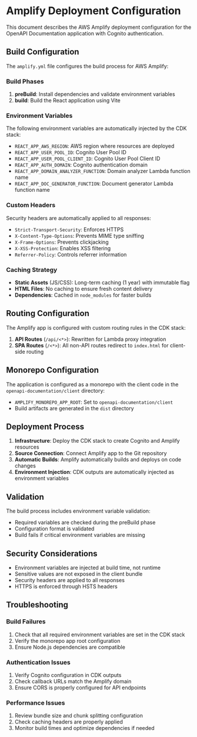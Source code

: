 # Amplify Deployment Configuration

This document describes the AWS Amplify deployment configuration for the OpenAPI Documentation application with Cognito authentication.

## Build Configuration

The `amplify.yml` file configures the build process for AWS Amplify:

### Build Phases

1. **preBuild**: Install dependencies and validate environment variables
2. **build**: Build the React application using Vite

### Environment Variables

The following environment variables are automatically injected by the CDK stack:

- `REACT_APP_AWS_REGION`: AWS region where resources are deployed
- `REACT_APP_USER_POOL_ID`: Cognito User Pool ID
- `REACT_APP_USER_POOL_CLIENT_ID`: Cognito User Pool Client ID
- `REACT_APP_AUTH_DOMAIN`: Cognito authentication domain
- `REACT_APP_DOMAIN_ANALYZER_FUNCTION`: Domain analyzer Lambda function name
- `REACT_APP_DOC_GENERATOR_FUNCTION`: Document generator Lambda function name

### Custom Headers

Security headers are automatically applied to all responses:

- `Strict-Transport-Security`: Enforces HTTPS
- `X-Content-Type-Options`: Prevents MIME type sniffing
- `X-Frame-Options`: Prevents clickjacking
- `X-XSS-Protection`: Enables XSS filtering
- `Referrer-Policy`: Controls referrer information

### Caching Strategy

- **Static Assets** (JS/CSS): Long-term caching (1 year) with immutable flag
- **HTML Files**: No caching to ensure fresh content delivery
- **Dependencies**: Cached in `node_modules` for faster builds

## Routing Configuration

The Amplify app is configured with custom routing rules in the CDK stack:

1. **API Routes** (`/api/<*>`): Rewritten for Lambda proxy integration
2. **SPA Routes** (`/<*>`): All non-API routes redirect to `index.html` for client-side routing

## Monorepo Configuration

The application is configured as a monorepo with the client code in the `openapi-documentation/client` directory:

- `AMPLIFY_MONOREPO_APP_ROOT`: Set to `openapi-documentation/client`
- Build artifacts are generated in the `dist` directory

## Deployment Process

1. **Infrastructure**: Deploy the CDK stack to create Cognito and Amplify resources
2. **Source Connection**: Connect Amplify app to the Git repository
3. **Automatic Builds**: Amplify automatically builds and deploys on code changes
4. **Environment Injection**: CDK outputs are automatically injected as environment variables

## Validation

The build process includes environment variable validation:

- Required variables are checked during the preBuild phase
- Configuration format is validated
- Build fails if critical environment variables are missing

## Security Considerations

- Environment variables are injected at build time, not runtime
- Sensitive values are not exposed in the client bundle
- Security headers are applied to all responses
- HTTPS is enforced through HSTS headers

## Troubleshooting

### Build Failures

1. Check that all required environment variables are set in the CDK stack
2. Verify the monorepo app root configuration
3. Ensure Node.js dependencies are compatible

### Authentication Issues

1. Verify Cognito configuration in CDK outputs
2. Check callback URLs match the Amplify domain
3. Ensure CORS is properly configured for API endpoints

### Performance Issues

1. Review bundle size and chunk splitting configuration
2. Check caching headers are properly applied
3. Monitor build times and optimize dependencies if needed